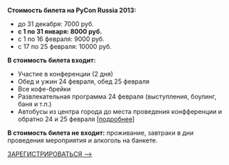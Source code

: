 <b>Стоимость билета на PyCon Russia 2013:</b>

* до 31 декабря: 7000 руб.
* <b> с 1 по 31 января: 8000 руб.</b>
* с 1 по 16 февраля: 9000 руб.
* с 17 по 25 февраля: 10000 руб.

<b>В стоимость билета входит:</b>
- Участие в конференции (2 дня)
- Обед и ужин 24 февраля, обед 25 февраля   
- Все кофе-брейки   
- Развлекательная программа 24 февраля (выступления, боулинг, баня и т.п.)
- Автобусы из центра города до места проведения конфференции и обратно 24 и 25 февраля [[подробнее](http://pycon.ru/participation/venue/)]

<b>В стоимость билета не входит:</b>  проживание, завтраки в дни проведения мероприятия и алкоголь на банкете. 

[ЗАРЕГИСТРИРОВАТЬСЯ -->](http://pycon.ru/register/)
